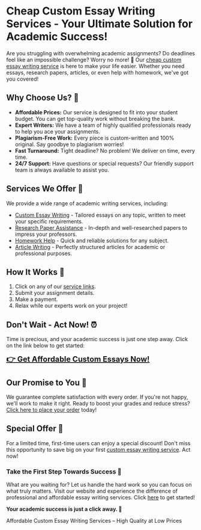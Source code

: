 <h1>Cheap Custom Essay Writing Services - Your Ultimate Solution for Academic Success!</h1>

<p>Are you struggling with overwhelming academic assignments? Do deadlines feel like an impossible challenge? Worry no more! 🎉 Our <a href="https://tinyurl.com/topessay?keyword=cheap+custom+essay+writing">cheap custom essay writing service</a> is here to make your life easier. Whether you need essays, research papers, articles, or even help with homework, we've got you covered!</p>

<h2>Why Choose Us? 🌟</h2>
<ul>
  <li><strong>Affordable Prices:</strong> Our service is designed to fit into your student budget. You can get top-quality work without breaking the bank.</li>
  <li><strong>Expert Writers:</strong> We have a team of highly qualified professionals ready to help you ace your assignments.</li>
  <li><strong>Plagiarism-Free Work:</strong> Every piece is custom-written and 100% original. Say goodbye to plagiarism worries!</li>
  <li><strong>Fast Turnaround:</strong> Tight deadline? No problem! We deliver on time, every time.</li>
  <li><strong>24/7 Support:</strong> Have questions or special requests? Our friendly support team is always available to assist you.</li>
</ul>

<h2>Services We Offer 📝</h2>
<p>We provide a wide range of academic writing services, including:</p>
<ul>
  <li><a href="https://tinyurl.com/topessay?keyword=cheap+custom+essay+writing">Custom Essay Writing</a> - Tailored essays on any topic, written to meet your specific requirements.</li>
  <li><a href="https://tinyurl.com/topessay?keyword=cheap+custom+essay+writing">Research Paper Assistance</a> - In-depth and well-researched papers to impress your professors.</li>
  <li><a href="https://tinyurl.com/topessay?keyword=cheap+custom+essay+writing">Homework Help</a> - Quick and reliable solutions for any subject.</li>
  <li><a href="https://tinyurl.com/topessay?keyword=cheap+custom+essay+writing">Article Writing</a> - Perfectly structured articles for academic or professional purposes.</li>
</ul>

<h2>How It Works 🚀</h2>
<ol>
  <li>Click on any of our <a href="https://tinyurl.com/topessay?keyword=cheap+custom+essay+writing">service links</a>.</li>
  <li>Submit your assignment details.</li>
  <li>Make a payment.</li>
  <li>Relax while our experts work on your project!</li>
</ol>

<h2>Don't Wait - Act Now! ⏰</h2>
<p>Time is precious, and your academic success is just one step away. Click on the link below to get started:</p>
<p><a href="https://tinyurl.com/topessay?keyword=cheap+custom+essay+writing" style="font-size: 20px; font-weight: bold;">👉 Get Affordable Custom Essays Now!</a></p>

<h2>Our Promise to You 🤝</h2>
<p>We guarantee complete satisfaction with every order. If you're not happy, we'll work to make it right. Ready to boost your grades and reduce stress? <a href="https://tinyurl.com/topessay?keyword=cheap+custom+essay+writing">Click here to place your order</a> today!</p>

<h2>Special Offer 🎁</h2>
<p>For a limited time, first-time users can enjoy a special discount! Don't miss this opportunity to save big on your first <a href="https://tinyurl.com/topessay?keyword=cheap+custom+essay+writing">custom essay writing service</a>. Act now!</p>

<h3>Take the First Step Towards Success 🚀</h3>
<p>What are you waiting for? Let us handle the hard work so you can focus on what truly matters. Visit our website and experience the difference of professional and affordable essay writing services. Click <a href="https://tinyurl.com/topessay?keyword=cheap+custom+essay+writing">here</a> to get started!</p>

<p><strong>Your academic success is just a click away. 🌟</strong></p>
Affordable Custom Essay Writing Services – High Quality at Low Prices
